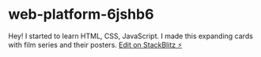 # web-platform-6jshb6
Hey! I started to learn HTML, CSS, JavaScript. I made this expanding cards with film series and their posters.
[Edit on StackBlitz ⚡️](https://stackblitz.com/edit/web-platform-6jshb6)
